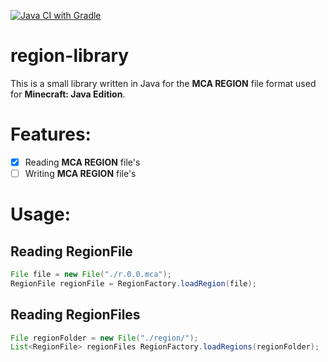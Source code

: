 [![Java CI with Gradle](https://github.com/Ratsiiel/region-library/actions/workflows/gradle.yml/badge.svg?branch=master)](https://github.com/Ratsiiel/region-library/actions/workflows/gradle.yml)

# region-library

This is a small library written in Java for the **MCA REGION** file format used for **Minecraft: Java Edition**.

# Features:
- [x] Reading **MCA REGION** file's 
- [ ] Writing **MCA REGION** file's

# Usage:

## Reading RegionFile
```java
File file = new File("./r.0.0.mca");
RegionFile regionFile = RegionFactory.loadRegion(file);
```

## Reading RegionFiles
```java
File regionFolder = new File("./region/");
List<RegionFile> regionFiles RegionFactory.loadRegions(regionFolder);
```


